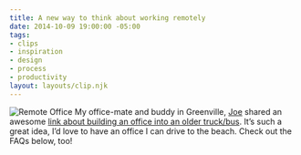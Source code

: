 ```yaml
---
title: A new way to think about working remotely
date: 2014-10-09 19:00:00 -05:00
tags:
- clips
- inspiration
- design
- process
- productivity
layout: layouts/clip.njk
---
```


![Remote Office]({{base.url}}/img/posts/after_remote_office.jpg)
My office-mate and buddy in Greenville, [Joe](https://www.twitter.com/joeytamburro) shared an awesome [link about building an office into an older truck/bus](https://davidmckinney.com/blog/2013/12/29/redesigning-the-office). It’s such a great idea, I’d love to have an office I can drive to the beach. Check out the FAQs below, too!